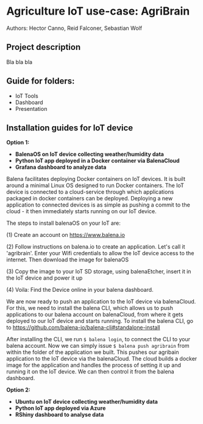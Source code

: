 # Agriculture IoT use-case: AgriBrain

Authors: Hector Canno, Reid Falconer, Sebastian Wolf

## Project description

Bla bla bla

## Guide for folders:

- IoT Tools
- Dashboard
- Presentation

## Installation guides for IoT device

**Option 1:**
- **BalenaOS on IoT device collecting weather/humidity data**
- **Python IoT app deployed in a Docker container via BalenaCloud**
- **Grafana dashboard to analyze data**

Balena facilitates deploying Docker containers on IoT devices. It is built around a minimal Linux OS designed to run Docker containers. The IoT device is connected to a cloud-service through which applications packaged in docker containers can be deployed. Deploying a new application to connected devices is as simple as pushing a commit to the cloud - it then immediately starts running on our IoT device.

The steps to install balenaOS on your IoT are:

(1) Create an account on https://www.balena.io

(2) Follow instructions on balena.io to create an application. Let's call it 'agribrain'. Enter your Wifi credentials to allow the IoT device access to the internet. Then download the image for balenaOS

(3) Copy the image to your IoT SD storage, using balenaEtcher, insert it in the IoT device and power it up

(4) Voila: Find the Device online in your balena dashboard.

We are now ready to push an application to the IoT device via balenaCloud. For this, we need to install the balena CLI, which allows us to push applications to our balena account on balenaCloud, from where it gets deployed to our IoT device and starts running. To install the balena CLI, go to https://github.com/balena-io/balena-cli#standalone-install

After installing the CLI, we run ```$ balena login```, to connect the CLI to your balena account. Now we can simply issue ```$ balena push agribrain``` from within the folder of the application we built. This pushes our agribain application to the IoT device via the balenaCloud. The cloud builds a docker image for the application and handles the process of setting it up and running it on the IoT device. We can then control it from the balena dashboard.


**Option 2:**
- **Ubuntu on IoT device collecting weather/humidity data**
- **Python IoT app deployed via Azure**
- **RShiny dashboard to analyse data**

